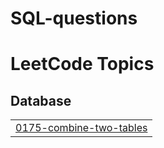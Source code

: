 # SQL-questions
<!---LeetCode Topics Start-->
# LeetCode Topics
## Database
|  |
| ------- |
| [0175-combine-two-tables](https://github.com/Arunesh-Tiwari/SQL-questions/tree/master/0175-combine-two-tables) |
<!---LeetCode Topics End-->